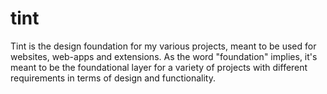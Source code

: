 # tint

Tint is the design foundation for my various projects, meant to be used for websites, web-apps and extensions. As the word "foundation" implies, it's meant to be the foundational layer for a variety of projects with different requirements in terms of design and functionality.

